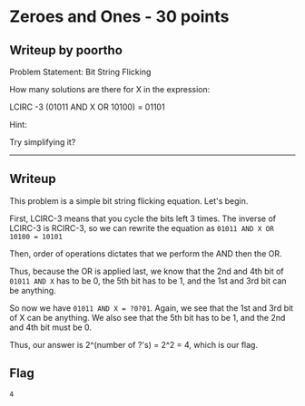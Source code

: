 
Zeroes and Ones - 30 points
===

Writeup by poortho
------
Problem Statement:
Bit String Flicking

How many solutions are there for X in the expression:

LCIRC -3 (01011 AND X OR 10100) = 01101

Hint:

Try simplifying it?

------

Writeup
------
This problem is a simple bit string flicking equation. Let's begin.

First, LCIRC-3 means that you cycle the bits left 3 times. The inverse of LCIRC-3 is RCIRC-3, so we can rewrite the equation as `01011 AND X OR 10100 = 10101`

Then, order of operations dictates that we perform the AND then the OR.

Thus, because the OR is applied last, we know that the 2nd and 4th bit of `01011 AND X` has to be 0, the 5th bit has to be 1, and the 1st and 3rd bit can be anything.

So now we have `01011 AND X = ?0?01`. Again, we see that the 1st and 3rd bit of X can be anything. We also see that the 5th bit has to be 1, and the 2nd and 4th bit must be 0.

Thus, our answer is 2^(number of ?'s) = 2^2 = 4, which is our flag.

Flag
------

`4`
